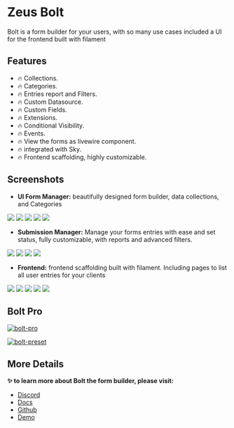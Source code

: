 # Zeus Bolt

Bolt is a form builder for your users, with so many use cases included a UI for the frontend built with filament

## Features

- 🔥 Collections.
- 🔥 Categories.
- 🔥 Entries report and Filters.
- 🔥 Custom Datasource.
- 🔥 Custom Fields.
- 🔥 Extensions.
- 🔥 Conditional Visibility.
- 🔥 Events.
- 🔥 View the forms as livewire component.
- 🔥 integrated with Sky.
- 🔥 Frontend scaffolding, highly customizable.

## Screenshots

* **UI Form Manager:** beautifully designed form builder, data collections, and Categories

![](https://larazeus.com/images/screenshots/bolt/admin-1.png)
![](https://larazeus.com/images/screenshots/bolt/admin-2.png)
![](https://larazeus.com/images/screenshots/bolt/admin-3.png)
![](https://larazeus.com/images/screenshots/bolt/admin-9.png)
![](https://larazeus.com/images/screenshots/bolt/admin-10.png)

* **Submission Manager:** Manage your forms entries with ease and set status, fully customizable, with reports and advanced filters.

![](https://larazeus.com/images/screenshots/bolt/admin-5.png)
![](https://larazeus.com/images/screenshots/bolt/admin-6.png)
![](https://larazeus.com/images/screenshots/bolt/admin-7.png)
![](https://larazeus.com/images/screenshots/bolt/admin-8.png)

* **Frontend:** frontend scaffolding built with filament. Including pages to list all user entries for your clients

![](https://larazeus.com/images/screenshots/bolt/frontend-1.png)
![](https://larazeus.com/images/screenshots/bolt/frontend-2.png)
![](https://larazeus.com/images/screenshots/bolt/frontend-3.png)
![](https://larazeus.com/images/screenshots/bolt/frontend-4.png)
![](https://larazeus.com/images/screenshots/bolt/frontend-5.png)

## Bolt Pro

[![bolt-pro](https://larazeus.com/images/bolt-pro-ad.png)](https://larazeus.com/bolt-pro)

[![bolt-preset](https://larazeus.com/images/bolt-preset-ad.png)](https://larazeus.com/bolt-preset)

## More Details
**✨ to learn more about Bolt the form builder, please visit:**

- [Discord](https://discord.com/channels/883083792112300104/1121563279668555897)
- [Docs](https://larazeus.com/docs/bolt)
- [Github](https://github.com/lara-zeus/bolt)
- [Demo](https://demo.larazeus.com)
